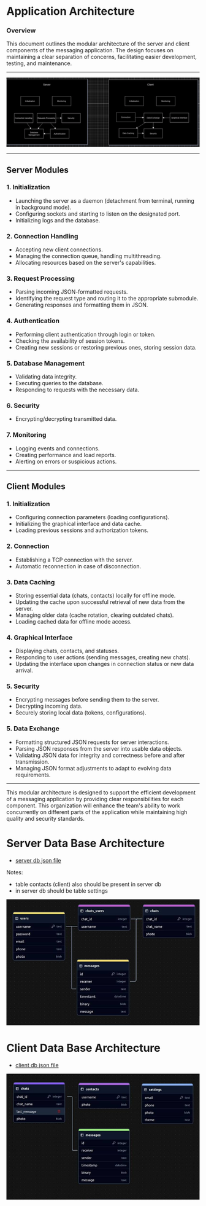 # Application Architecture

### Overview

This document outlines the modular architecture of the server and client
components of the messaging application. The design focuses on maintaining
a clear separation of concerns, facilitating easier development, testing,
and maintenance.

---
![Screenshot showing client server architecture](Assets/ClientServerDiagram.drawio.png)

---

## Server Modules

### 1. Initialization

*    Launching the server as a daemon (detachment from terminal, running in background mode).
*    Configuring sockets and starting to listen on the designated port.
*    Initializing logs and the database.

### 2. Connection Handling

*    Accepting new client connections.
*    Managing the connection queue, handling multithreading.
*    Allocating resources based on the server's capabilities.

### 3. Request Processing

* Parsing incoming JSON-formatted requests.
* Identifying the request type and routing it to the appropriate submodule.
* Generating responses and formatting them in JSON.

### 4. Authentication

*    Performing client authentication through login or token.
*    Checking the availability of session tokens.
*    Creating new sessions or restoring previous ones, storing session data.

### 5. Database Management

*    Validating data integrity.
*    Executing queries to the database.
*    Responding to requests with the necessary data.

### 6. Security

*    Encrypting/decrypting transmitted data.

### 7. Monitoring

*    Logging events and connections.
*    Creating performance and load reports.
*    Alerting on errors or suspicious actions.

--- 

## Client Modules

### 1. Initialization

*    Configuring connection parameters (loading configurations).
*    Initializing the graphical interface and data cache.
*    Loading previous sessions and authorization tokens.

### 2. Connection

*    Establishing a TCP connection with the server.
*    Automatic reconnection in case of disconnection.

### 3. Data Caching

*    Storing essential data (chats, contacts) locally for offline mode.
*    Updating the cache upon successful retrieval of new data from the server.
*    Managing older data (cache rotation, clearing outdated chats).
*    Loading cached data for offline mode access.

### 4. Graphical Interface

*    Displaying chats, contacts, and statuses.
*    Responding to user actions (sending messages, creating new chats).
*    Updating the interface upon changes in connection status or new data arrival.

### 5. Security

*    Encrypting messages before sending them to the server.
*    Decrypting incoming data.
*    Securely storing local data (tokens, configurations).

### 5. Data Exchange
*   Formatting structured JSON requests for server interactions.
*   Parsing JSON responses from the server into usable data objects.
*   Validating JSON data for integrity and correctness before and after transmission.
*   Managing JSON format adjustments to adapt to evolving data requirements.

---

This modular architecture is designed to support the efficient development of
a messaging application by providing clear responsibilities for each component.
This organization will enhance the team's ability to work concurrently
on different parts of the application while maintaining high quality
and security standards.

# Server Data Base Architecture

* [server db json file](Assets/server.json)

Notes:
* table contacts (client) also should be present in server db
* in server db should be table settings

![Screenshot showing server database](Assets/server.jpg)


# Client Data Base Architecture

* [client db json file](Assets/client.json)

![Screenshot showing client database](Assets/client.jpg)
